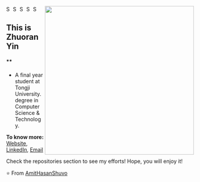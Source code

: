 
[<img align="right" width="400" src="https://github-readme-stats.vercel.app/api?username=PrinsYin&show_icons=true"/>](https://github.com/AmitHasanShuvo/)

<a href="https://www.linkedin.com">
  <img align="left" alt="Shuvo's Linkdein" width="15px" src="https://cdn.jsdelivr.net/npm/simple-icons@v3/icons/linkedin.svg" />
</a>
<a href="https://github.com/PrinsYin">
  <img align="left" alt="Shuvo's Github" width="15px" src="https://cdn.jsdelivr.net/npm/simple-icons@v3/icons/github.svg" />
</a>
<a href="https://www.youtube.com/channel/UCES_2FWYQbgyikzxCQ_oOVQ?view_as=subscriber">
  <img align="left" alt="Shuvo's YouTube" width="15px" src="https://cdn.jsdelivr.net/npm/simple-icons@3.2.0/icons/youtube.svg" />
</a>

<a href="https://www.k">
  <img align="left" alt="Shuvo's Kaggle" width="15px" src="https://cdn.jsdelivr.net/npm/simple-icons@3.1.0/icons/kaggle.svg" />
</a>
<a href="https://www.">
  <img align="left" alt="Shuvo's Kaggle" width="15px" src="https://cdn.jsdelivr.net/npm/simple-icons@3.2.0/icons/researchgate.svg" />
</a>
<br />


## This is Zhuoran Yin
#### **
- A final year student at Tongji University. degree in Computer Science & Technology. 

**To know more:**  [Website](https://github.io/), [LinkedIn](https://www.linkedin.com/), [Email](yzr1914001753@gmail.com)

Check the repositories section to see my efforts! Hope, you will enjoy it!

⭐️ From [AmitHasanShuvo](https://github.com/PrinsYin)
